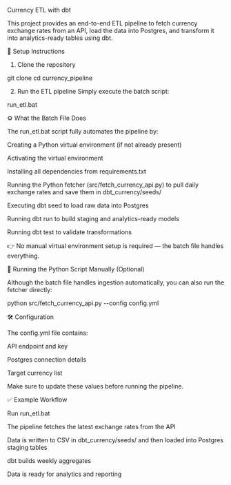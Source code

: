 Currency ETL with dbt

This project provides an end-to-end ETL pipeline to fetch currency exchange rates from an API, load the data into Postgres, and transform it into analytics-ready tables using dbt.

🚀 Setup Instructions

1. Clone the repository

git clone <repo-url>
cd currency_pipeline


2. Run the ETL pipeline
Simply execute the batch script:

run_etl.bat

⚙️ What the Batch File Does

The run_etl.bat script fully automates the pipeline by:

Creating a Python virtual environment (if not already present)

Activating the virtual environment

Installing all dependencies from requirements.txt

Running the Python fetcher (src/fetch_currency_api.py) to pull daily exchange rates and save them in dbt_currency/seeds/

Executing dbt seed to load raw data into Postgres

Running dbt run to build staging and analytics-ready models

Running dbt test to validate transformations

👉 No manual virtual environment setup is required — the batch file handles everything.

🐍 Running the Python Script Manually (Optional)

Although the batch file handles ingestion automatically, you can also run the fetcher directly:

python src/fetch_currency_api.py --config config.yml

🛠️ Configuration

The config.yml file contains:

API endpoint and key

Postgres connection details

Target currency list

Make sure to update these values before running the pipeline.

✅ Example Workflow

Run run_etl.bat

The pipeline fetches the latest exchange rates from the API

Data is written to CSV in dbt_currency/seeds/ and then loaded into Postgres staging tables

dbt builds weekly aggregates

Data is ready for analytics and reporting
